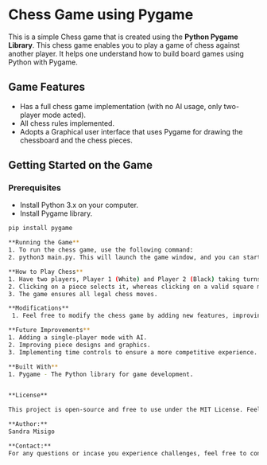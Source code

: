 # Chess Game using Pygame

This is a simple Chess game that is created using the **Python Pygame Library**. This chess game enables you to play a game of chess against another player. It helps one understand how to build board games using Python with Pygame. 

## Game Features
- Has a full chess game implementation (with no AI usage, only two-player mode acted).
- All chess rules implemented.
- Adopts a Graphical user interface that uses Pygame for drawing the chessboard and the chess pieces.

## Getting Started on the Game

### Prerequisites
- Install Python 3.x on your computer.
- Install Pygame library.

```bash
pip install pygame

**Running the Game**
1. To run the chess game, use the following command:
2. python3 main.py. This will launch the game window, and you can start playing chess!

**How to Play Chess**
1. Have two players, Player 1 (White) and Player 2 (Black) taking turns to move the pieces.
2. Clicking on a piece selects it, whereas clicking on a valid square moves the piece there.
3. The game ensures all legal chess moves.

**Modifications**
 1. Feel free to modify the chess game by adding new features, improving the graphics, or even implementing an AI opponent.

**Future Improvements**
1. Adding a single-player mode with AI.
2. Improving piece designs and graphics.
3. Implementing time controls to ensure a more competitive experience.

**Built With**
1. Pygame - The Python library for game development.


**License**

This project is open-source and free to use under the MIT License. Feel free to modify and share as needed.

**Author:** 
Sandra Misigo

**Contact:**
For any questions or incase you experience challenges, feel free to contact me via [sandra.misigo@student.moringaschool.com]. Good luck!
 


